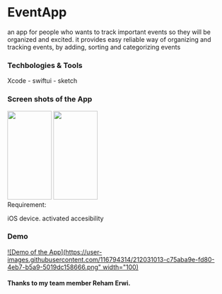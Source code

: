 # EventApp

an app for people who wants to track important events so they will be organized and excited.
it provides easy reliable way of organizing and tracking events, by adding, sorting and categorizing events


### Techbologies & Tools

Xcode - swiftui - sketch 

### Screen shots of the App
<div>
<img src="https://user-images.githubusercontent.com/116794314/212031013-c75aba9e-fd80-4eb7-b5a9-5019dc158666.png" width="100" height="200">
<img src="https://user-images.githubusercontent.com/116794314/212031799-5c4d818f-aa52-4b3e-a78a-5e120a5e95ff.png" width="100" height="200">

</div


### Requirement:
iOS device. activated accesibility 



### Demo


[![Demo of the App](https://user-images.githubusercontent.com/116794314/212031013-c75aba9e-fd80-4eb7-b5a9-5019dc158666.png" width="100)](https://user-images.githubusercontent.com/116794314/212687820-1a9e72ba-a41e-4c96-b0fb-82c687e49477.mov)



#### Thanks to my team member Reham Erwi.
